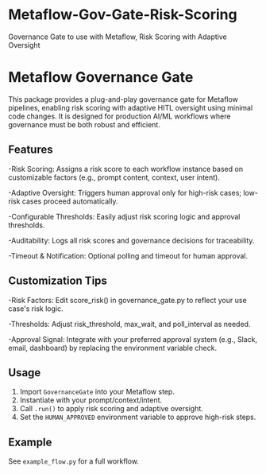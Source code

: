 # Metaflow-Gov-Gate-Risk-Scoring
Governance Gate to use with Metaflow, Risk Scoring with Adaptive Oversight
# Metaflow Governance Gate

This package provides a plug-and-play governance gate for Metaflow pipelines, enabling risk scoring with adaptive HITL oversight using minimal code changes. It is designed for production AI/ML workflows where governance must be both robust and efficient.

## Features
-Risk Scoring: Assigns a risk score to each workflow instance based on customizable factors (e.g., prompt content, context, user intent).

-Adaptive Oversight: Triggers human approval only for high-risk cases; low-risk cases proceed automatically.

-Configurable Thresholds: Easily adjust risk scoring logic and approval thresholds.

-Auditability: Logs all risk scores and governance decisions for traceability.

-Timeout & Notification: Optional polling and timeout for human approval.

## Customization Tips
-Risk Factors: Edit score_risk() in governance_gate.py to reflect your use case's risk logic.

-Thresholds: Adjust risk_threshold, max_wait, and poll_interval as needed.

-Approval Signal: Integrate with your preferred approval system (e.g., Slack, email, dashboard) by replacing the environment variable check.

## Usage

1. Import `GovernanceGate` into your Metaflow step.
2. Instantiate with your prompt/context/intent.
3. Call `.run()` to apply risk scoring and adaptive oversight.
4. Set the `HUMAN_APPROVED` environment variable to approve high-risk steps.

## Example

See `example_flow.py` for a full workflow.
